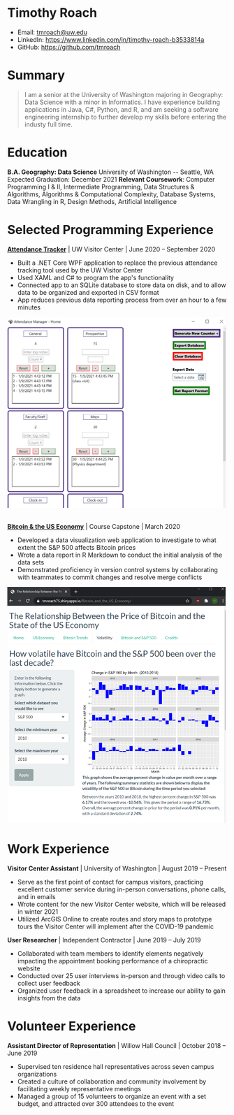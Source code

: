 # Timothy Roach

- Email: tmroach@uw.edu
- LinkedIn: https://www.linkedin.com/in/timothy-roach-b3533814a
- GitHub: https://github.com/tmroach



# Summary

> I am a senior at the University of Washington majoring in Geography: Data Science with a minor in Informatics. I have experience building applications in Java, C#, Python, and R, and am seeking a software engineering internship to further develop my skills before entering the industy full time.

# Education

**B.A. Geography: Data Science**
University of Washington -- Seattle, WA
Expected Graduation: December 2021
**Relevant Coursework**: Computer Programming I & II, Intermediate Programming, Data Structures & Algorithms, Algorithms & Computational Complexity, Database Systems, Data Wrangling in R, Design Methods, Artificial Intelligence

# Selected Programming Experience

[<b>Attendance Tracker</b>](https://github.com/tmroach75/AttendanceTracker) | UW Visitor Center | June 2020 – September 2020
-	Built a .NET Core WPF application to replace the previous attendance tracking tool used by the UW Visitor Center
-	Used XAML and C# to program the app's functionality
-	Connected app to an SQLite database to store data on disk, and to allow data to be organized and exported in CSV format
-	App reduces previous data reporting process from over an hour to a few minutes

<img src="images/attendance_tracker_screenshot.png" width="500"/>
</br></br>


[<b>Bitcoin & the US Economy</b>](https://tmroach75.shinyapps.io/Bitcoin_and_the_US_Economy/) | Course Capstone | March 2020
-	Developed a data visualization web application to investigate to what extent the S&P 500 affects Bitcoin prices
-	Wrote a data report in R Markdown to conduct the initial analysis of the data sets
-	Demonstrated proficiency in version control systems by collaborating with teammates to commit changes and resolve merge conflicts

<img src="images/bitcoin_economy_screenshot.png" width="500"/>

# Work Experience

**Visitor Center Assistant** | University of Washington | August 2019 – Present
-	Serve as the first point of contact for campus visitors, practicing excellent customer service during in-person conversations, phone calls, and in emails
-	Wrote content for the new Visitor Center website, which will be released in winter 2021
-	Utilized ArcGIS Online to create routes and story maps to prototype tours the Visitor Center will implement after the COVID-19 pandemic

**User Researcher** | Independent Contractor | June 2019 – July 2019
-	Collaborated with team members to identify elements negatively impacting the appointment booking performance of a chiropractic website
-	Conducted over 25 user interviews in-person and through video calls to collect user feedback
-	Organized user feedback in a spreadsheet to increase our ability to gain insights from the data

# Volunteer Experience

**Assistant Director of Representation** | Willow Hall Council | October 2018 – June 2019
-	Supervised ten residence hall representatives across seven campus organizations
-	Created a culture of collaboration and community involvement by facilitating weekly representative meetings
-	Managed a group of 15 volunteers to organize an event with a set budget, and attracted over 300 attendees to the event

